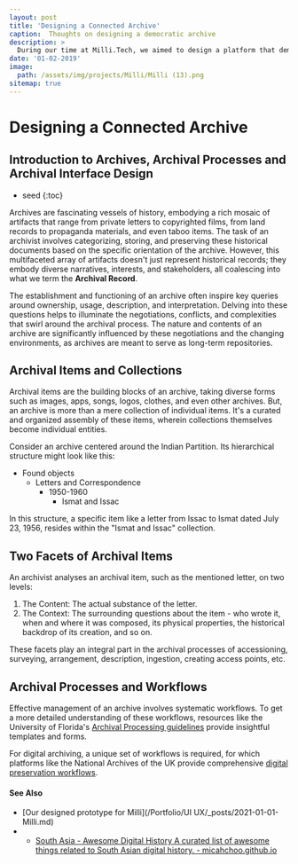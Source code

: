 ```yaml
---
layout: post
title: 'Designing a Connected Archive'
caption:  Thoughts on designing a democratic archive
description: >
  During our time at Milli.Tech, we aimed to design a platform that democratized access to archives.
date: '01-02-2019'
image: 
  path: /assets/img/projects/Milli/Milli (13).png
sitemap: true
---
```

# Designing a Connected Archive
## Introduction to Archives, Archival Processes and Archival Interface Design

* seed
{:toc}

Archives are fascinating vessels of history, embodying a rich mosaic of artifacts that range from private letters to copyrighted films, from land records to propaganda materials, and even taboo items. The task of an archivist involves categorizing, storing, and preserving these historical documents based on the specific orientation of the archive. However, this multifaceted array of artifacts doesn't just represent historical records; they embody diverse narratives, interests, and stakeholders, all coalescing into what we term the **Archival Record**. 

The establishment and functioning of an archive often inspire key queries around ownership, usage, description, and interpretation. Delving into these questions helps to illuminate the negotiations, conflicts, and complexities that swirl around the archival process. The nature and contents of an archive are significantly influenced by these negotiations and the changing environments, as archives are meant to serve as long-term repositories.

## Archival Items and Collections

Archival items are the building blocks of an archive, taking diverse forms such as images, apps, songs, logos, clothes, and even other archives. But, an archive is more than a mere collection of individual items. It's a curated and organized assembly of these items, wherein collections themselves become individual entities. 

Consider an archive centered around the Indian Partition. Its hierarchical structure might look like this: 
- Found objects
  - Letters and Correspondence
    - 1950-1960
      - Ismat and Issac

In this structure, a specific item like a letter from Issac to Ismat dated July 23, 1956, resides within the "Ismat and Issac" collection. 

## Two Facets of Archival Items

An archivist analyses an archival item, such as the mentioned letter, on two levels: 

1. The Content: The actual substance of the letter. 
2. The Context: The surrounding questions about the item - who wrote it, when and where it was composed, its physical properties, the historical backdrop of its creation, and so on. 

These facets play an integral part in the archival processes of accessioning, surveying, arrangement, description, ingestion, creating access points, etc. 

## Archival Processes and Workflows

Effective management of an archive involves systematic workflows. To get a more detailed understanding of these workflows, resources like the University of Florida's [Archival Processing guidelines](https://guides.uflib.ufl.edu/archivalprocessing/docs) provide insightful templates and forms. 

For digital archiving, a unique set of workflows is required, for which platforms like the National Archives of the UK provide comprehensive [digital preservation workflows](https://www.nationalarchives.gov.uk/archives-sector/projects-and-programmes/plugged-in-powered-up/digital-preservation-workflows/).

#### See Also
- [Our designed prototype for Milli](/Portfolio/UI UX/_posts/2021-01-01-Milli.md)
- - [South Asia - Awesome Digital History  A curated list of awesome things related to South Asian digital history. - micahchoo.github.io](https://micahchoo.github.io/awesome-digital-history-South-Asia/)







